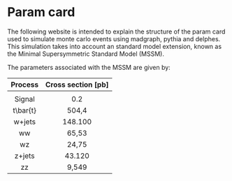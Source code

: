 # Param card

The following website is intended to explain the structure of the param card used to simulate monte carlo events using madgraph, pythia and delphes. This simulation takes into account an standard model extension, known as the Minimal Supersymmetric Standard Model (MSSM). 

The parameters associated with the MSSM are given by:

|  Process | Cross section [pb] |
|:--------:|:------------------:|
|          |                    |
|  Signal  |         0.2        |
| t\bar{t} |        504,4       |
|  w+jets  |       148.100      |
|    ww    |        65,53       |
|    wz    |        24,75       |
|  z+jets  |       43.120       |
|    zz    |        9,549       |
